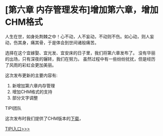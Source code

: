 # [第六章 内存管理发布]增加第六章，增加CHM格式

人生在世，如身处荆棘之中！心不动，人不妄动，不动则不伤。如心动，则人妄动，伤其身，痛其骨，于是体会到世间诸般痛苦。

选择在这个宜嫁娶、宜光发、宜安床的日子里，我们将第六章发布了。
没有华丽的出场，只有深夜的辗转，我们在努力。
虽然过程中有一些纷纷扰扰，但是经历了风雨的彩虹会更加美丽。

这次发布更新的主要内容有:

1. 新增加第六章内存管理
1. 增加CHM格式的支持
1. 部分文字调整


TIPI团队

这次发布时我们提供了CHM版本的[下载](http://www.php-internal.com/releases/RELEASE_2011-07-28_V0.6.7.chm)，

[TIPI入口>>>](http://www.php-internal.com/book/)
